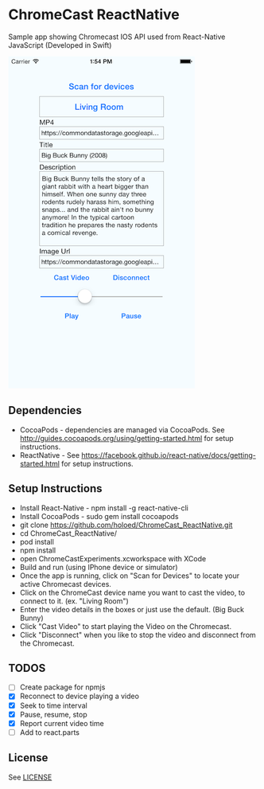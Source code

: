 # ChromeCast ReactNative

Sample app showing Chromecast IOS API used from React-Native JavaScript (Developed in Swift)

![Alt text](/docs/Screenshot.png?raw=true "Screenshot")

## Dependencies
* CocoaPods - dependencies are managed via CocoaPods. See http://guides.cocoapods.org/using/getting-started.html for setup instructions.
* ReactNative - See https://facebook.github.io/react-native/docs/getting-started.html for setup instructions.

## Setup Instructions
* Install React-Native - npm install -g react-native-cli
* Install CocoaPods - sudo gem install cocoapods
* git clone https://github.com/holoed/ChromeCast_ReactNative.git
* cd ChromeCast_ReactNative/
* pod install
* npm install
* open ChromeCastExperiments.xcworkspace with XCode
* Build and run (using IPhone device or simulator)
* Once the app is running, click on "Scan for Devices" to locate your active Chromecast devices.
* Click on the ChromeCast device name you want to cast the video, to connect to it. (ex. "Living Room")
* Enter the video details in the boxes or just use the default. (Big Buck Bunny)
* Click "Cast Video" to start playing the Video on the Chromecast.
* Click "Disconnect" when you like to stop the video and disconnect from the Chromecast.

## TODOS

- [ ] Create package for npmjs
- [X] Reconnect to device playing a video
- [X] Seek to time interval
- [X] Pause, resume, stop
- [X] Report current video time 
- [ ] Add to react.parts

## License
See [LICENSE](LICENSE)

